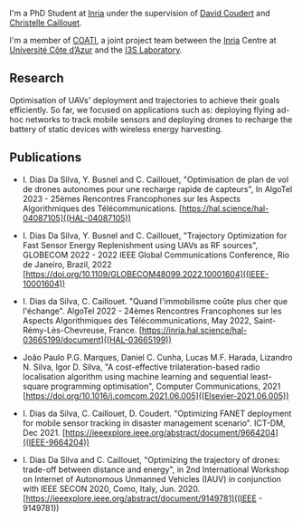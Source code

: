 I'm a PhD Student at [Inria](https://www.inria.fr/fr) under the supervision of [David Coudert](http://www-sop.inria.fr/members/David.Coudert/index.shtml) and [Christelle Caillouet](http://www-sop.inria.fr/members/Christelle.Molle-Caillouet/).

I'm a member of [COATI](https://team.inria.fr/coati/), a joint project team between the [Inria](https://www.inria.fr/fr/centre-inria-universite-cote-azur) Centre at [Université Côte d’Azur](https://www.inria.fr/fr/centre-inria-universite-cote-azur) and the [I3S Laboratory](https://www.i3s.unice.fr/en).

## Research
Optimisation of UAVs' deployment and trajectories to achieve their goals efficiently. So far, we focused on applications such as: deploying flying ad-hoc networks to track mobile sensors and deploying drones to recharge the battery of static devices with wireless energy harvesting.

## Publications

* I. Dias Da Silva, Y. Busnel and C. Caillouet, "Optimisation de plan de vol de drones autonomes pour une recharge rapide de capteurs", In AlgoTel 2023 - 25èmes Rencontres Francophones sur les Aspects Algorithmiques des Télécommunications.  [https://hal.science/hal-04087105]((HAL-04087105))

* I. Dias Da Silva, Y. Busnel and C. Caillouet, "Trajectory Optimization for Fast Sensor Energy Replenishment using UAVs as RF sources", GLOBECOM 2022 - 2022 IEEE Global Communications Conference, Rio de Janeiro, Brazil, 2022  [https://doi.org/10.1109/GLOBECOM48099.2022.10001604]((IEEE-10001604))

* I. Dias da Silva, C. Caillouet. "Quand l'immobilisme coûte plus cher que l'échange". AlgoTel 2022 - 24èmes Rencontres Francophones sur les Aspects Algorithmiques des Télécommunications, May 2022, Saint-Rémy-Lès-Chevreuse, France.  [https://inria.hal.science/hal-03665199/document]((HAL-03665199))

* João Paulo P.G. Marques, Daniel C. Cunha, Lucas M.F. Harada, Lizandro N. Silva, Igor D. Silva, "A cost-effective trilateration-based radio localisation algorithm using machine learning and sequential least-square programming optimisation", Computer Communications, 2021  [https://doi.org/10.1016/j.comcom.2021.06.005]((Elsevier-2021.06.005))

* I. Dias da Silva, C. Caillouet, D. Coudert. "Optimizing FANET deployment for mobile sensor tracking in disaster management scenario". ICT-DM, Dec 2021.  [https://ieeexplore.ieee.org/abstract/document/9664204]((IEEE-9664204))

* I. Dias Da Silva and C. Caillouet, "Optimizing the trajectory of drones: trade-off between distance and energy", in 2nd International Workshop on Internet of Autonomous Unmanned Vehicles (IAUV) in conjunction with IEEE SECON 2020, Como, Italy, Jun. 2020.  [https://ieeexplore.ieee.org/abstract/document/9149781]((IEEE - 9149781))
